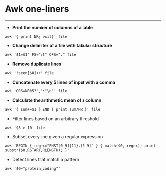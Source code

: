# Awk one-liners
---

- __Print the number of columns of a table__
```
awk '{ print NR; exit}' file
```

- __Change delimiter of a file with tabular structure__
```
awk '$1=$1' FS="\t" OFS=":" file
```

- __Remove duplicate lines__
```
awk '!seen[$0]++' file
```

- __Concatenate every 5 lines of input with a comma__
```
awk 'ORS=NR%5?",":"\n"' file
```

- __Calculate the arithmetic mean of a column__
```
awk '{ sum+=$1 } END { print sum/NR }' file
```

- Filter lines based on an arbitrary threshold
```
awk '$3 > 10' file
```

- Subset every line given a regular expression
```
awk 'BEGIN { regex="ENST[0-9]{11}.[0-9]" } { match($0, regex); print substr($0,RSTART,RLENGTH); }'
```

- Detect lines that match a pattern
```
awk '$0~"protein_coding"'
```

